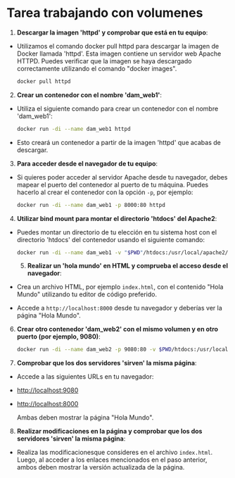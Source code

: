 # Tarea trabajando con volumenes 



1. **Descargar la imagen 'httpd' y comprobar que está en tu equipo**:
- Utilizamos el comando docker pull httpd para descargar la imagen de Docker llamada 'httpd'. Esta imagen contiene un servidor web Apache HTTPD.
Puedes verificar que la imagen se haya descargado correctamente utilizando el comando "docker images".

   ```bash
   docker pull httpd
   ```

2. **Crear un contenedor con el nombre 'dam_web1'**:

- Utiliza el siguiente comando para crear un contenedor con el nombre 'dam_web1':


   ```bash
   docker run -di --name dam_web1 httpd
   ```
- Esto creará un contenedor a partir de la imagen 'httpd' que acabas de descargar.

3. **Para acceder desde el navegador de tu equipo**:

- Si quieres poder acceder al servidor Apache desde tu navegador, debes mapear el puerto del contenedor al puerto de tu máquina. Puedes hacerlo al crear el contenedor con la opción `-p`, por ejemplo:

   ```bash
   docker run -di --name dam_web1 -p 8000:80 httpd
   ```

4. **Utilizar bind mount para montar el directorio 'htdocs' del Apache2**:

- Puedes montar un directorio de tu elección en tu sistema host con el directorio 'htdocs' del contenedor usando el siguiente comando:

   ```bash
   docker run -di --name dam_web1 -v "$PWD"/htdocs:/usr/local/apache2/htdocs/ httpd
   ```
   5. **Realizar un 'hola mundo' en HTML y comprueba el acceso desde el navegador**:

- Crea un archivo HTML, por ejemplo `index.html`, con el contenido "Hola Mundo" utilizando tu editor de código preferido.

- Accede a `http://localhost:8000` desde tu navegador y deberías ver la página "Hola Mundo".

6. **Crear otro contenedor 'dam_web2' con el mismo volumen y en otro puerto (por ejemplo, 9080)**:

   ```bash
   docker run -di --name dam_web2 -p 9080:80 -v $PWD/htdocs:/usr/local/apache2/htdocs/ httpd
   ```
7. **Comprobar que los dos servidores 'sirven' la misma página**:

 - Accede a las siguientes URLs en tu navegador:
 - [http://localhost:9080](http://localhost:9080)
 - [http://localhost:8000](http://localhost:8000)
     
     Ambas deben mostrar la página "Hola Mundo".

8. **Realizar modificaciones en la página y comprobar que los dos servidores 'sirven' la misma página**:

- Realiza las modificacionesque consideres en el archivo `index.html`. Luego, al acceder a los enlaces mencionados en el paso anterior, ambos deben mostrar la versión actualizada de la página.






